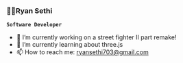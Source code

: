 ### ✌🏽Ryan Sethi

**`Software Developer`**

- 🔭 I’m currently working on a street fighter II part remake!
- 🌱 I’m currently learning about three.js
- 📫 How to reach me: ryansethi703@gmail.com
